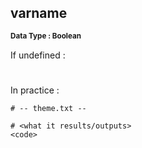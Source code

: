 ## varname
<b> <sup> Data Type : Boolean </sup> </b>

<What it does>

If undefined : <Default definition>
#
In practice :

```
# -- theme.txt --

# <what it results/outputs>
<code>
```